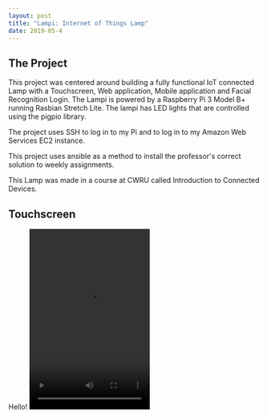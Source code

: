 ```yaml
---
layout: post
title: "Lampi: Internet of Things Lamp"
date: 2019-05-4
---
```


The Project
-----------
This project was centered around building a fully functional IoT connected Lamp with a Touchscreen, Web application, Mobile application and Facial Recognition Login. The Lampi is powered by a Raspberry Pi 3 Model B+ running Rasbian Stretch Lite. The lampi has LED lights that are controlled using the pigpio library.

The project uses SSH to log in to my Pi and to log in to my Amazon Web Services EC2 instance.

This project uses ansible as a method to install the professor's correct solution to weekly assignments.

This Lamp was made in a course at CWRU called Introduction to Connected Devices.

Touchscreen
-----------
Hello!
<video width="240" height="360" controls>
    <source src="TouchscreenDemo.mp4" type="video/mp4">
</video>
